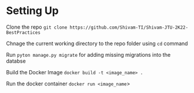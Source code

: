 # Setting Up
 
Clone the repo  `git clone https://github.com/Shivam-TI/Shivam-JTU-2K22-BestPractices`

Chnage the current working directory to the repo folder using `cd` command

Run `pyton manage.py migrate` for adding missing migrations into the databse

Build the Docker Image `docker build -t <image_name> .`

Run the docker container `docker run <image_name`>
